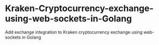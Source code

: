 # Kraken-Cryptocurrency-exchange-using-web-sockets-in-Golang
Add exchange integration to Kraken cryptocurrency exchange using web-sockets in Golang
